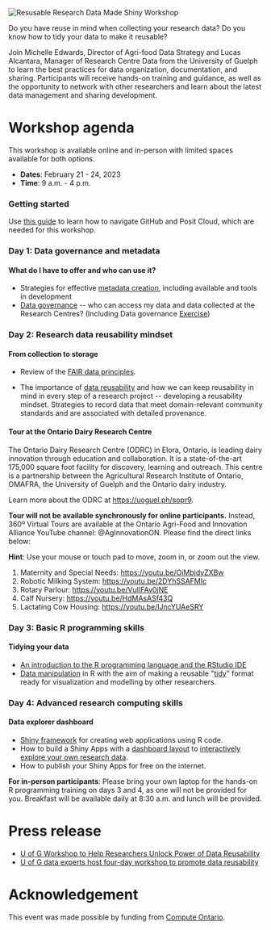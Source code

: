 ![Resusable Research Data Made Shiny Workshop](src/top-banner.png)

Do you have reuse in mind when collecting your research data? Do you know how to tidy your data to make it reusable?

Join Michelle Edwards, Director of Agri-food Data Strategy and Lucas Alcantara, Manager of Research Centre Data from the University of Guelph to learn the best practices for data organization, documentation, and sharing. Participants will receive hands-on training and guidance, as well as the opportunity to network with other researchers and learn about the latest data management and sharing development.

# Workshop agenda

This workshop is available online and in-person with limited spaces available for both options.

- **Dates**: February 21 - 24, 2023
- **Time**: 9 a.m. - 4 p.m.

### Getting started
Use [this guide](00_Start_Here/README.md) to learn how to navigate GitHub and Posit Cloud, which are needed for this workshop.

### Day 1: Data governance and metadata
#### What do I have to offer and who can use it?

- Strategies for effective [metadata creation](Day_1/D1S2_Effective_Metadata_Creation/D1S2_Effective_Metadata_Creation.pdf), including available and tools in development
- [Data governance](Day_1/D1S3_Data_Governance/D1S3_Data_Governance.pdf) -- who can access my data and data collected at the Research Centres? (Including Data governance [Exercise](Day_1/D1S3_Data_Governance/D1S4_Data_Governance_Exercise.pdf))

### Day 2: Research data reusability mindset
#### From collection to storage

- Review of the [FAIR data principles](Day_2/D2_All_Sessions.pdf).

- The importance of [data reusability](Day_2/D2_All_Sessions.pdf) and how we can keep reusability in mind in every step of a research project -- developing a reusability mindset. Strategies to record data that meet domain-relevant community standards and are associated with detailed provenance.

#### Tour at the Ontario Dairy Research Centre

The Ontario Dairy Research Centre (ODRC) in Elora, Ontario, is leading dairy innovation through education and collaboration. It is a state-of-the-art 175,000 square foot facility for discovery, learning and outreach. This centre is a partnership between the Agricultural Research Institute of Ontario, OMAFRA, the University of Guelph and the Ontario dairy industry.

Learn more about the ODRC at https://uoguel.ph/sopr9.

**Tour will not be available synchronously for online participants.** Instead, 360º Virtual Tours are available at the Ontario Agri-Food and Innovation Alliance YouTube channel: @AgInnovationON. Please find the direct links below:

**Hint**: Use your mouse or touch pad to move, zoom in, or zoom out the view.


1. Maternity and Special Needs: https://youtu.be/OiMbjdyZXBw
2. Robotic Milking System: https://youtu.be/2DYhSSAFMIc 
3. Rotary Parlour: https://youtu.be/VulIFAv0jNE 
4. Calf Nursery: https://youtu.be/HdMAsASf43Q 
5. Lactating Cow Housing: https://youtu.be/lJncYUAeSRY 

### Day 3: Basic R programming skills
#### Tidying your data

- [An introduction to the R programming language and the RStudio IDE](Day_3/D3S1_Posit_R_RStudio/D3S1_Posit_R_RStudio_Intro.pdf)
- [Data manipulation](Day_3/D3S2_Tidyverse_1/D3S2_Tidyverse_1.pdf) in R with the aim of making a reusable "[tidy](Day_3/D3S3_Tidyverse_2/D3S3_Tidyverse_2.pdf)" format ready for visualization and modelling by other researchers.

### Day 4: Advanced research computing skills
#### Data explorer dashboard

- [Shiny framework](Day_3/D3S4_Intro_to_Shiny/D3S4_Intro_to_Shiny.pdf) for creating web applications using R code.
- How to build a Shiny Apps with a [dashboard layout](Day_4/D4S2_Shiny_Layouts/D4S2_Shiny_Layout.pdf) to [interactively explore your own research data](Day_4/D4S1_Shiny_Reactivity/D4S1_Shiny_Reactivity.pdf).
- How to publish your Shiny Apps for free on the internet.

**For in-person participants**: Please bring your own laptop for the hands-on R programming training on days 3 and 4, as one will not be provided for you. Breakfast will be available daily at 8:30 a.m. and lunch will be provided.

# Press release
- [U of G Workshop to Help Researchers Unlock Power of Data Reusability](https://foodfromthought.ca/u-of-g-workshop-to-help-researchers-unlock-power-of-data-reusability/)
- [U of G data experts host four-day workshop to promote data reusability](https://myemail.constantcontact.com/March-Alliance-Innovations-Newsletter.html?soid=1102418459743&aid=PXzMMLGspwY)

# Acknowledgement
This event was made possible by funding from [Compute Ontario](https://www.computeontario.ca/).
